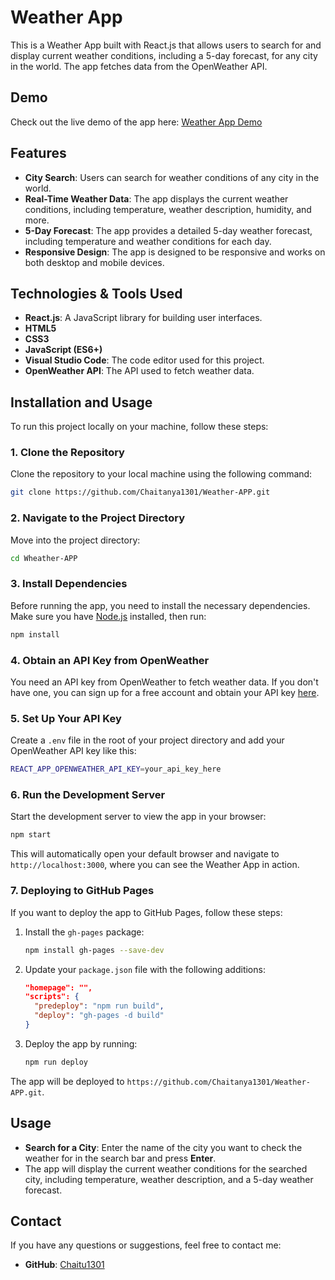 # Weather App

This is a Weather App built with React.js that allows users to search for and display current weather conditions, including a 5-day forecast, for any city in the world. The app fetches data from the OpenWeather API.

## Demo

Check out the live demo of the app here: [Weather App Demo](https://github.com/Chaitanya1301/Weather-APP.git)

## Features

- **City Search**: Users can search for weather conditions of any city in the world.
- **Real-Time Weather Data**: The app displays the current weather conditions, including temperature, weather description, humidity, and more.
- **5-Day Forecast**: The app provides a detailed 5-day weather forecast, including temperature and weather conditions for each day.
- **Responsive Design**: The app is designed to be responsive and works on both desktop and mobile devices.

## Technologies & Tools Used

- **React.js**: A JavaScript library for building user interfaces.
- **HTML5**
- **CSS3**
- **JavaScript (ES6+)**
- **Visual Studio Code**: The code editor used for this project.
- **OpenWeather API**: The API used to fetch weather data.

## Installation and Usage

To run this project locally on your machine, follow these steps:

### 1. Clone the Repository

Clone the repository to your local machine using the following command:

```bash
git clone https://github.com/Chaitanya1301/Weather-APP.git
```

### 2. Navigate to the Project Directory

Move into the project directory:

```bash
cd Wheather-APP
```

### 3. Install Dependencies

Before running the app, you need to install the necessary dependencies. Make sure you have [Node.js](https://nodejs.org/) installed, then run:

```bash
npm install
```

### 4. Obtain an API Key from OpenWeather

You need an API key from OpenWeather to fetch weather data. If you don't have one, you can sign up for a free account and obtain your API key [here](https://chaitanya1301.github.io/Weather-APP/).

### 5. Set Up Your API Key

Create a `.env` file in the root of your project directory and add your OpenWeather API key like this:

```bash
REACT_APP_OPENWEATHER_API_KEY=your_api_key_here
```

### 6. Run the Development Server

Start the development server to view the app in your browser:

```bash
npm start
```

This will automatically open your default browser and navigate to `http://localhost:3000`, where you can see the Weather App in action.

### 7. Deploying to GitHub Pages

If you want to deploy the app to GitHub Pages, follow these steps:

1. Install the `gh-pages` package:

   ```bash
   npm install gh-pages --save-dev
   ```

2. Update your `package.json` file with the following additions:

   ```json
   "homepage": "",
   "scripts": {
     "predeploy": "npm run build",
     "deploy": "gh-pages -d build"
   }
   ```

3. Deploy the app by running:

   ```bash
   npm run deploy
   ```

The app will be deployed to `https://github.com/Chaitanya1301/Weather-APP.git`.

## Usage

- **Search for a City**: Enter the name of the city you want to check the weather for in the search bar and press **Enter**.
- The app will display the current weather conditions for the searched city, including temperature, weather description, and a 5-day weather forecast.

## Contact

If you have any questions or suggestions, feel free to contact me:

- **GitHub**: [Chaitu1301](https://github.com/Chaitanya1301)

